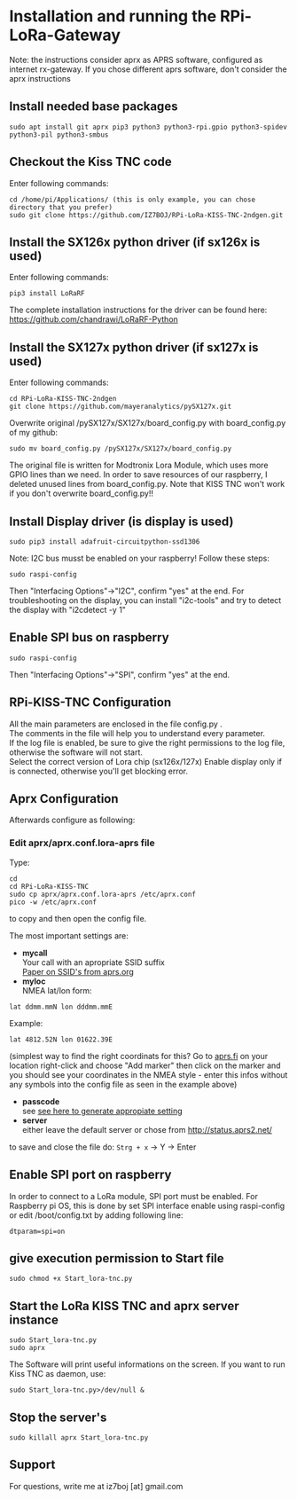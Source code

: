# Installation and running the RPi-LoRa-Gateway

Note: the instructions consider aprx as APRS software, configured as internet rx-gateway. If you chose different aprs software, don't consider the aprx instructions

## Install needed base packages
```
sudo apt install git aprx pip3 python3 python3-rpi.gpio python3-spidev python3-pil python3-smbus
```

## Checkout the Kiss TNC code
Enter following commands:<br/>
```
cd /home/pi/Applications/ (this is only example, you can chose directory that you prefer)
sudo git clone https://github.com/IZ7BOJ/RPi-LoRa-KISS-TNC-2ndgen.git
```

## Install the SX126x python driver (if sx126x is used)
Enter following commands:<br/>
```
pip3 install LoRaRF
```
The complete installation instructions for the driver can be found here: https://github.com/chandrawi/LoRaRF-Python

## Install the SX127x python driver (if sx127x is used)
Enter following commands:<br/>
```
cd RPi-LoRa-KISS-TNC-2ndgen
git clone https://github.com/mayeranalytics/pySX127x.git
```
Overwrite original /pySX127x/SX127x/board_config.py with board_config.py of my github:
```
sudo mv board_config.py /pySX127x/SX127x/board_config.py

```

The original file is written for Modtronix Lora Module, which uses more GPIO lines than we need.
In order to save resources of our raspberry, I deleted unused lines from board_config.py.
Note that KISS TNC won't work if you don't overwrite board_config.py!!


## Install Display driver (is display is used)
```
sudo pip3 install adafruit-circuitpython-ssd1306
```
Note: I2C bus musst be enabled on your raspberry! Follow these steps:
```
sudo raspi-config
```
Then "Interfacing Options"->"I2C", confirm "yes" at the end.
For troubleshooting on the display, you can install "i2c-tools" and try to detect the display with "i2cdetect -y 1"

## Enable SPI bus on raspberry
```
sudo raspi-config
```
Then "Interfacing Options"->"SPI", confirm "yes" at the end.

## RPi-KISS-TNC Configuration
All the main parameters are enclosed in the file config.py .<br/>
The comments in the file will help you to understand every parameter.<br/>
If the log file is enabled, be sure to give the right permissions to the log file, otherwise the software will not start.<br/>
Select the correct version of Lora chip (sx126x/127x)
Enable display only if is connected, otherwise you'll get blocking error.

## Aprx Configuration
Afterwards configure as following:
### Edit aprx/aprx.conf.lora-aprs file
Type:
```
cd
cd RPi-LoRa-KISS-TNC
sudo cp aprx/aprx.conf.lora-aprs /etc/aprx.conf
pico -w /etc/aprx.conf
```
to copy and then open the config file.

The most important settings are:
* **mycall**<br/>
Your call with an apropriate SSID suffix<br/>[Paper on SSID's from aprs.org](http://www.aprs.org/aprs11/SSIDs.txt) 
* **myloc**<br/>
NMEA lat/lon form:
```
lat ddmm.mmN lon dddmm.mmE
```
Example:
```
lat 4812.52N lon 01622.39E
```
(simplest way to find the right coordinats for this? Go to [aprs.fi](http://www.aprs.fi) on your location right-click and choose "Add marker" then click on the marker and you should see your coordinates in the NMEA style - enter this infos without any symbols into the config file as seen in the example above)

* **passcode**<br/>
see [see here to generate appropiate setting](https://apps.magicbug.co.uk/passcode/)
* **server**<br/>
either leave the default server or chose from http://status.aprs2.net/

to save and close the file do:
`Strg + x` -> Y -> Enter

## Enable SPI port on raspberry
In order to connect to a LoRa module, SPI port must be enabled. 
For Raspberry pi OS, this is done by set SPI interface enable using raspi-config or edit /boot/config.txt by adding following line:
```
dtparam=spi=on
```

## give execution permission to Start file
```
sudo chmod +x Start_lora-tnc.py
```

## Start the LoRa KISS TNC and aprx server instance
```
sudo Start_lora-tnc.py
sudo aprx
```

The Software will print useful informations on the screen. If you want to run Kiss TNC as daemon, use:
```
sudo Start_lora-tnc.py>/dev/null &
```

## Stop the server's
```
sudo killall aprx Start_lora-tnc.py
```
## Support
For questions, write me at iz7boj [at] gmail.com
